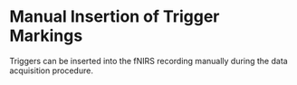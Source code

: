 # Manual Insertion of Trigger Markings

Triggers can be inserted into the fNIRS recording manually during the data acquisition procedure.

